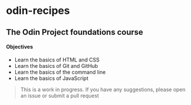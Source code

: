 # odin-recipes
The Odin Project foundations course
---

#### Objectives
* Learn the basics of HTML and CSS
* Learn the basics of Git and GitHub
* Learn the basics of the command line
* Learn the basics of JavaScript

> This is a work in progress. If you have any suggestions, please open an issue or submit a pull request 


